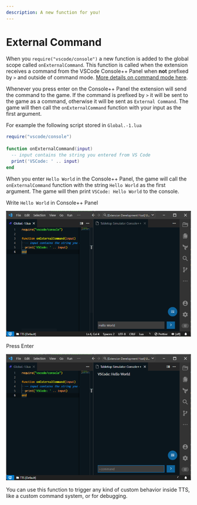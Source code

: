 ```yaml
---
description: A new function for you!
---
```


# External Command

When you `require("vscode/console")` a new function is added to the global scope called `onExternalCommand`. This function is called when the extension receives a command from the VSCode Console++ Panel when **not** prefixed by `>` and outside of command mode. [More details on command mode here](console++#command-mode).

Whenever you press enter on the Console++ Panel the extension will send the command to the game. If the command is prefixed by `>` it will be sent to the game as a command, otherwise it will be sent as `External Command`. The game will then call the `onExternalCommand` function with your input as the first argument.

For example the following script stored in `Global.-1.lua`

```lua
require("vscode/console")

function onExternalCommand(input)
  -- input contains the string you entered from VS Code
  print('VSCode: ' .. input)
end
```

When you enter `Hello World` in the Console++ Panel, the game will call the `onExternalCommand` function with the string `Hello World` as the first argument. The game will then print `VSCode: Hello World` to the console.

Write `Hello World` in Console++ Panel

![Before onExternalCommand](before.png)

Press Enter

![After onExternalCommand](after.png)

You can use this function to trigger any kind of custom behavior inside TTS, like a custom command system, or for debugging.